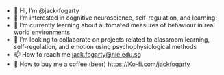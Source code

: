 - 👋 Hi, I’m @jack-fogarty
- 👀 I’m interested in cognitive neuroscience, self-regulation, and learning!
- 🌱 I’m currently learning about automated measures of behaviour in real world environments
- 💞️ I’m looking to collaborate on projects related to classroom learning, self-regulation, and emotion using psychophysiological methods
- 📫 How to reach me jack.fogarty@nie.edu.sg
- 🍻 How to buy me a coffee (beer) https://Ko-fi.com/jackfogarty


<!---
jack-fogarty/jack-fogarty is a ✨ special ✨ repository because its `README.md` (this file) appears on your GitHub profile.
You can click the Preview link to take a look at your changes.
--->
